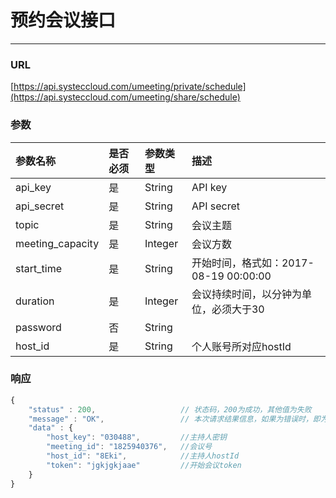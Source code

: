 # 预约会议接口

---

### URL

[https://api.systeccloud.com/umeeting/private/schedule](https://api.systeccloud.com/umeeting/share/schedule)

### 参数

| 参数名称 | 是否必须 | 参数类型 | 描述 |
| :--- | :--- | :--- | :--- |
| api\_key | 是 | String | API key |
| api\_secret | 是 | String | API secret |
| topic | 是 | String | 会议主题 |
| meeting\_capacity | 是 | Integer | 会议方数 |
| start\_time | 是 | String | 开始时间，格式如：2017-08-19 00:00:00 |
| duration | 是 | Integer | 会议持续时间，以分钟为单位，必须大于30 |
| password | 否 | String |  |
| host\_id | 是 | String | 个人账号所对应hostId |

### 响应

```js
{
    "status" : 200,                   // 状态码，200为成功，其他值为失败
    "message" : "OK",                 // 本次请求结果信息，如果为错误时，即为详细的错误信息
    "data" : {
        "host_key": "030488",         //主持人密钥
        "meeting_id": "1825940376",   //会议号
        "host_id": "8Eki",            //主持人hostId
        "token": "jgkjgkjaae"         //开始会议token
    }
}
```




